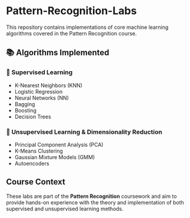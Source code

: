 # Pattern-Recognition-Labs

This repository contains implementations of core machine learning algorithms covered in the Pattern Recognition course.

## 📚 Algorithms Implemented

### 🔹 Supervised Learning
- K-Nearest Neighbors (KNN)
- Logistic Regression
- Neural Networks (NN)
- Bagging
- Boosting
- Decision Trees

### 🔹 Unsupervised Learning & Dimensionality Reduction
- Principal Component Analysis (PCA)
- K-Means Clustering
- Gaussian Mixture Models (GMM)
- Autoencoders

## Course Context
These labs are part of the **Pattern Recognition** coursework and aim to provide hands-on experience with the theory and implementation of both supervised and unsupervised learning methods.
